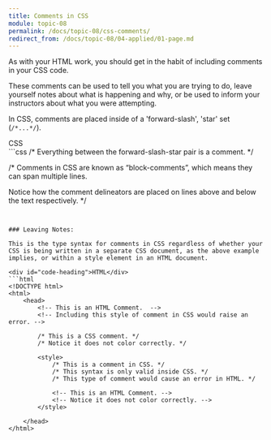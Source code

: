 ```yaml
---
title: Comments in CSS
module: topic-08
permalink: /docs/topic-08/css-comments/
redirect_from: /docs/topic-08/04-applied/01-page.md
---
```


<div class="divider-heading"></div>

As with your HTML work, you should get in the habit of including comments in your CSS code.

These comments can be used to tell you what you are trying to do, leave yourself notes about what is happening and why, or be used to inform your instructors about what you were attempting.

In CSS, comments are placed inside of a 'forward-slash', 'star' set (`/*...*/`).


<div id="code-heading">CSS</div>
```css
/* Everything between the forward-slash-star pair is a comment. */

/*
Comments in CSS are known as “block-comments”,
which means they can span multiple lines.

Notice how the comment delineators are placed on
lines above and below the text respectively.
*/
```


### Leaving Notes:

This is the type syntax for comments in CSS regardless of whether your CSS is being written in a separate CSS document, as the above example implies, or within a style element in an HTML document.

<div id="code-heading">HTML</div>
```html
<!DOCTYPE html>
<html>
    <head>
        <!-- This is an HTML Comment.  -->
        <!-- Including this style of comment in CSS would raise an error. -->

        /* This is a CSS comment. */
        /* Notice it does not color correctly. */

        <style>
            /* This is a comment in CSS. */
            /* This syntax is only valid inside CSS. */
            /* This type of comment would cause an error in HTML. */

            <!-- This is an HTML Comment. -->
            <!-- Notice it does not color correctly. -->
        </style>

    </head>
</html>
```
